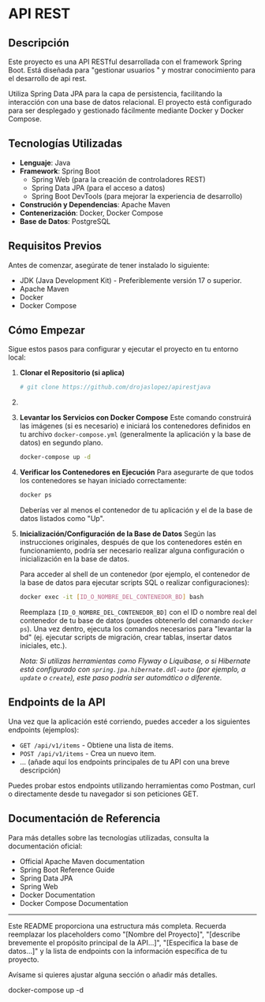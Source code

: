 # API REST 

## Descripción

Este proyecto es una API RESTful desarrollada con el framework Spring Boot. Está diseñada para "gestionar usuarios " y mostrar conocimiento para el desarrollo de api rest.

Utiliza Spring Data JPA para la capa de persistencia, facilitando la interacción con una base de datos relacional. El proyecto está configurado para ser desplegado y gestionado fácilmente mediante Docker y Docker Compose.

## Tecnologías Utilizadas

*   **Lenguaje**: Java
*   **Framework**: Spring Boot
    *   Spring Web (para la creación de controladores REST)
    *   Spring Data JPA (para el acceso a datos)
    *   Spring Boot DevTools (para mejorar la experiencia de desarrollo)
*   **Construción y Dependencias**: Apache Maven
*   **Contenerización**: Docker, Docker Compose
*   **Base de Datos**: PostgreSQL

## Requisitos Previos

Antes de comenzar, asegúrate de tener instalado lo siguiente:

*   JDK (Java Development Kit) - Preferiblemente versión 17 o superior.
*   Apache Maven
*   Docker
*   Docker Compose

## Cómo Empezar

Sigue estos pasos para configurar y ejecutar el proyecto en tu entorno local:

1.  **Clonar el Repositorio (si aplica)**
    ```bash
    # git clone https://github.com/drojaslopez/apirestjava
    ```

2.  <!--**Construir la Aplicación (Opcional si tu `docker-compose.yml` lo hace)**
    Si necesitas empaquetar la aplicación en un archivo JAR antes de levantar los contenedores:
    ```bash
    mvn clean package
    ```
    Esto generará el archivo `.jar` en el directorio `target/`.-->

3.  **Levantar los Servicios con Docker Compose**
    Este comando construirá las imágenes (si es necesario) e iniciará los contenedores definidos en tu archivo `docker-compose.yml` (generalmente la aplicación y la base de datos) en segundo plano.
    ```bash
    docker-compose up -d
    ```

4.  **Verificar los Contenedores en Ejecución**
    Para asegurarte de que todos los contenedores se hayan iniciado correctamente:
    ```bash
    docker ps
    ```
    Deberías ver al menos el contenedor de tu aplicación y el de la base de datos listados como "Up".

5.  **Inicialización/Configuración de la Base de Datos**
    Según las instrucciones originales, después de que los contenedores estén en funcionamiento, podría ser necesario realizar alguna configuración o inicialización en la base de datos.

    Para acceder al shell de un contenedor (por ejemplo, el contenedor de la base de datos para ejecutar scripts SQL o realizar configuraciones):
    ```bash
    docker exec -it [ID_O_NOMBRE_DEL_CONTENEDOR_BD] bash
    ```
    Reemplaza `[ID_O_NOMBRE_DEL_CONTENEDOR_BD]` con el ID o nombre real del contenedor de tu base de datos (puedes obtenerlo del comando `docker ps`). Una vez dentro, ejecuta los comandos necesarios para "levantar la bd" (ej. ejecutar scripts de migración, crear tablas, insertar datos iniciales, etc.).

    *Nota: Si utilizas herramientas como Flyway o Liquibase, o si Hibernate está configurado con `spring.jpa.hibernate.ddl-auto` (por ejemplo, a `update` o `create`), este paso podría ser automático o diferente.*

## Endpoints de la API

Una vez que la aplicación esté corriendo, puedes acceder a los siguientes endpoints (ejemplos):

*   `GET /api/v1/items` - Obtiene una lista de items.
*   `POST /api/v1/items` - Crea un nuevo item.
*   ... (añade aquí los endpoints principales de tu API con una breve descripción)

Puedes probar estos endpoints utilizando herramientas como Postman, curl o directamente desde tu navegador si son peticiones GET.

## Documentación de Referencia

Para más detalles sobre las tecnologías utilizadas, consulta la documentación oficial:

*   Official Apache Maven documentation
*   Spring Boot Reference Guide
*   Spring Data JPA
*   Spring Web
*   Docker Documentation
*   Docker Compose Documentation

---

Este README proporciona una estructura más completa. Recuerda reemplazar los placeholders como "[Nombre del Proyecto]", "[describe brevemente el propósito principal de la API...]", "[Especifica la base de datos...]" y la lista de endpoints con la información específica de tu proyecto.

Avísame si quieres ajustar alguna sección o añadir más detalles.



docker-compose up -d